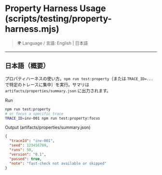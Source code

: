 # Property Harness Usage (scripts/testing/property-harness.mjs)

> 🌍 Language / 言語: English | 日本語

---

## 日本語（概要）

プロパティハーネスの使い方。`npm run test:property`（または `TRACE_ID=...` で特定のトレースに集中）を実行。サマリは `artifacts/properties/summary.json` に出力されます。

Run
```bash
npm run test:property
# or focus a specific trace
TRACE_ID=inv-001 npm run test:property:focus
```

Output (artifacts/properties/summary.json)
```json
{
  "traceId": "inv-001",
  "seed": 123456789,
  "runs": 50,
  "version": "0.1",
  "passed": true,
  "note": "fast-check not available or skipped"
}
```
